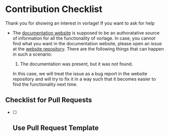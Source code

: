 <!---------------------------------------------------------------------------->
<!-- SPDX-License-Identifier: "Apache-2.0 OR MIT"                           -->
<!-- Copyright (C) 2020, Jayesh Badwaik <jayesh@badwaik.in>                 -->
<!---------------------------------------------------------------------------->
# Contribution Checklist

Thank you for showing an interest in vorlage! If you want to ask for help

- The [documentation website](https://orgvorlage.github.io) is supposed to be
  an authoratative source of information for all the functionality of vorlage.
  In case, you cannot find what you want in the documentation website, please
  open an issue at the [website
  repository](https://github.com/orgvorlage/orgvorlage.github.io.git).
  There are the following things that can happen in such a scenario:

  1. The documentation was present, but it was not found.

    In this case, we will treat the issue as a bug report in the website
    repository and will try to fix it in a way such that it becomes easier to
    find the functionality next time.




## Checklist for Pull Requests

-  [ ] Use Pull Request Template
  -
